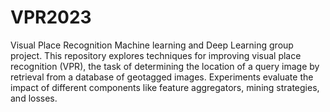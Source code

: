 # VPR2023
Visual Place Recognition Machine learning and Deep Learning group project. 
This repository explores techniques for improving visual place recognition (VPR), the task of determining the location of a query image by retrieval from a database of geotagged images. Experiments evaluate the impact of different components like feature aggregators, mining strategies, and losses. 

